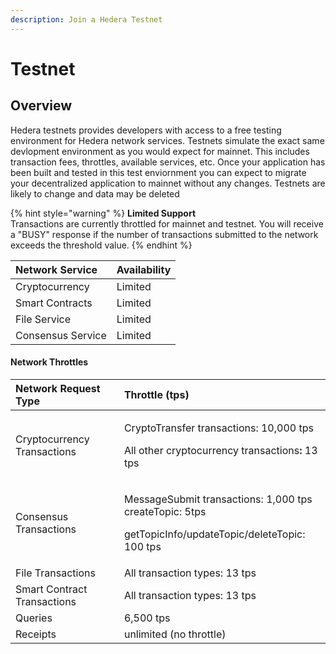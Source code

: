 ```yaml
---
description: Join a Hedera Testnet
---
```


# Testnet

## Overview

Hedera testnets provides developers with access to a free testing environment for Hedera network services. Testnets simulate the exact same devlopment environment as you would expect for mainnet. This includes transaction fees, throttles, available services, etc. Once your application has been built and tested in this test enviornment you can expect to migrate your decentralized application to mainnet without any changes. Testnets are likely to change and data may be deleted

{% hint style="warning" %}
**Limited Support**  
Transactions are currently throttled for mainnet and testnet. You will receive a "BUSY" response if the number of transactions submitted to the network exceeds the threshold value.
{% endhint %}

| Network Service | Availability  |
| :--- | :--- |
| Cryptocurrency | Limited |
| Smart Contracts | Limited |
| File Service | Limited |
| Consensus Service | Limited  |

#### Network Throttles

<table>
  <thead>
    <tr>
      <th style="text-align:left">Network Request Type</th>
      <th style="text-align:left">Throttle (tps)</th>
    </tr>
  </thead>
  <tbody>
    <tr>
      <td style="text-align:left">Cryptocurrency Transactions</td>
      <td style="text-align:left">
        <p>CryptoTransfer transactions: 10,000 tps</p>
        <p>All other cryptocurrency transactions<b>: </b>13 tps</p>
      </td>
    </tr>
    <tr>
      <td style="text-align:left">Consensus Transactions</td>
      <td style="text-align:left">
        <p>MessageSubmit transactions: 1,000 tps
          <br />createTopic: 5tps</p>
        <p>getTopicInfo/updateTopic/deleteTopic: 100 tps</p>
      </td>
    </tr>
    <tr>
      <td style="text-align:left">File Transactions</td>
      <td style="text-align:left">All transaction types: 13 tps</td>
    </tr>
    <tr>
      <td style="text-align:left">Smart Contract Transactions</td>
      <td style="text-align:left">All transaction types: 13 tps</td>
    </tr>
    <tr>
      <td style="text-align:left">Queries</td>
      <td style="text-align:left">6,500 tps</td>
    </tr>
    <tr>
      <td style="text-align:left">Receipts</td>
      <td style="text-align:left">unlimited (no throttle)</td>
    </tr>
  </tbody>
</table>